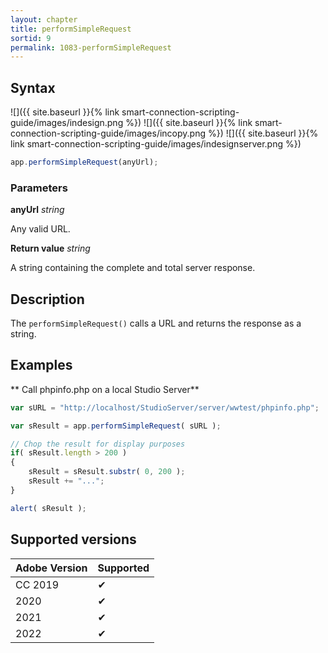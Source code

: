 ```yaml
---
layout: chapter
title: performSimpleRequest
sortid: 9
permalink: 1083-performSimpleRequest
---
```

## Syntax

![]({{ site.baseurl }}{% link smart-connection-scripting-guide/images/indesign.png %}) ![]({{ site.baseurl }}{% link smart-connection-scripting-guide/images/incopy.png %}) ![]({{ site.baseurl }}{% link smart-connection-scripting-guide/images/indesignserver.png %})
```javascript
app.performSimpleRequest(anyUrl);
```

### Parameters

**anyUrl** *string*

Any valid URL.

**Return value** *string*

A string containing the complete and total server response.

## Description

The `performSimpleRequest()` calls a URL and returns the response as a string.

## Examples

** Call phpinfo.php on a local Studio Server**

```javascript
var sURL = "http://localhost/StudioServer/server/wwtest/phpinfo.php";

var sResult = app.performSimpleRequest( sURL );

// Chop the result for display purposes
if( sResult.length > 200 )
{
	sResult = sResult.substr( 0, 200 );
	sResult += "...";
}

alert( sResult );
```

## Supported versions

| Adobe Version | Supported |
|---------------|-----------|
| CC 2019       | ✔         |
| 2020          | ✔         |
| 2021          | ✔         |
| 2022          | ✔         |
